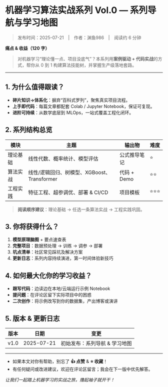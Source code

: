 # 机器学习算法实战系列 Vol.0 — 系列导航与学习地图
> 发布时间：2025-07-21 | 作者：渊鱼986 | 阅读约 6 分钟  

**痛点 & 收益（120 字）**  
> 对机器学习“理论懂一点、项目没底气”？本系列用**案例驱动 + 代码实战**的方式，帮你从 0 到 1 构建算法技能树，并掌握生产级落地套路。

---

## 1. 为什么值得跟读？
- **碎片知识→体系化**：摒弃“百科式罗列”，聚焦真实项目流程。  
- **上手即代码**：每篇文章都配套 Colab / Jupyter Notebook，保证可复现。  
- **进阶可持续**：从数学底层到 MLOps，一站式覆盖工程化闭环。

## 2. 系列结构总览
| 模块 | 主题 | 输出物 | 难度 |
| --- | --- | --- | --- |
| 理论基础 | 线性代数、概率统计、模型评估 | 公式推导笔记 | ⭐ |
| 算法实战 | 线性/逻辑回归、树模型、XGBoost、Transformer | 代码 + Demo | ⭐⭐ |
| 工程实践 | 特征工程、超参调优、部署 & CI/CD | 项目模板 | ⭐⭐⭐ |

> **阅读顺序建议**：理论基础 → 任选一条算法实战 → 工程实践巩固。

## 3. 你将获得什么？
1. **模型原理脑图** + 要点速查表  
2. **完整项目**：数据预处理 → 训练 → 调参 → 部署  
3. **坑点清单**：社区常见踩坑及解决方案  
4. **更新日志**：系列内容持续演进，第一时间体验新技巧

## 4. 如何最大化你的学习收益？
- **跟写代码**：边读边在本地/云端运行示例 Notebook  
- **提问题**：在评论区留下实际项目中的困惑  
- **二次创作**：将示例改写到你的数据集，产出博客或演讲

## 5. 版本 & 更新日志
| 版本 | 日期 | 变更 |
| ---- | ---- | ---- |
| v1.0 | 2025-07-21 | 初始发布：系列导航 & 学习地图 |
<!-- 后续内容发布时持续补充 -->

---

- 如果本文对你有帮助，别忘了 **👍 点赞** & **⭐ 收藏**！  
- 有任何疑问或改进建议，欢迎在评论区留言；我会在下一版中优先解答。  

*让我们一起踏上机器学习的实战之旅，撸起袖子就开干！* 
